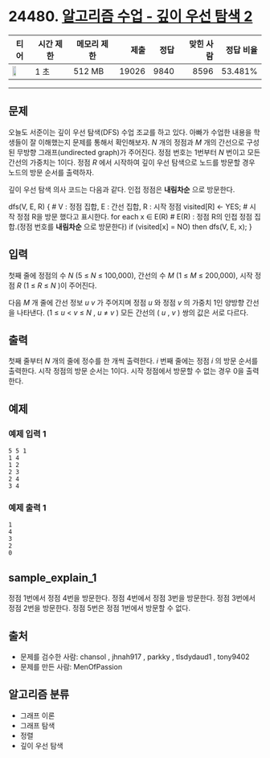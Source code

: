# 24480. [알고리즘 수업 - 깊이 우선 탐색 2](https://www.acmicpc.net/problem/24480)

| 티어 | 시간 제한 | 메모리 제한 | 제출 | 정답 | 맞힌 사람 | 정답 비율 |
|---|---|---|---:|---:|---:|---:|
| <img src="https://static.solved.ac/tier_small/9.svg" width="50%" /> | 1 초 | 512 MB | 19026 | 9840 | 8596 | 53.481% |

---

## 문제

오늘도 서준이는 깊이 우선 탐색(DFS) 수업 조교를 하고 있다. 아빠가 수업한 내용을 학생들이 잘 이해했는지 문제를 통해서 확인해보자. *N* 개의 정점과  *M* 개의 간선으로 구성된 무방향 그래프(undirected graph)가 주어진다. 정점 번호는 1번부터  *N* 번이고 모든 간선의 가중치는 1이다. 정점  *R* 에서 시작하여 깊이 우선 탐색으로 노드를 방문할 경우 노드의 방문 순서를 출력하자.

깊이 우선 탐색 의사 코드는 다음과 같다. 인접 정점은  **내림차순** 으로 방문한다.

dfs(V, E, R) {  # V : 정점 집합, E : 간선 집합, R : 시작 정점
visited[R] <- YES;  # 시작 정점 R을 방문 했다고 표시한다.
for each x ∈ E(R)  # E(R) : 정점 R의 인접 정점 집합.(정점 번호를  **내림차순** 으로 방문한다)
if (visited[x] = NO) then dfs(V, E, x);
}

## 입력

첫째 줄에 정점의 수  *N*  (5 ≤  *N*  ≤ 100,000), 간선의 수  *M*  (1 ≤  *M*  ≤ 200,000), 시작 정점  *R*  (1 ≤  *R*  ≤  *N* )이 주어진다.

다음  *M* 개 줄에 간선 정보  *u* *v* 가 주어지며 정점  *u* 와 정점  *v* 의 가중치 1인 양방향 간선을 나타낸다. (1 ≤  *u*  <  *v*  ≤  *N* ,  *u*  ≠  *v* ) 모든 간선의 ( *u* ,  *v* ) 쌍의 값은 서로 다르다.

## 출력

첫째 줄부터  *N* 개의 줄에 정수를 한 개씩 출력한다.  *i* 번째 줄에는 정점  *i* 의 방문 순서를 출력한다. 시작 정점의 방문 순서는 1이다. 시작 정점에서 방문할 수 없는 경우 0을 출력한다.

## 예제

### 예제 입력 1

```
5 5 1
1 4
1 2
2 3
2 4
3 4
```

### 예제 출력 1

```
1
4
3
2
0
```

## sample_explain_1

정점 1번에서 정점 4번을 방문한다. 정점 4번에서 정점 3번을 방문한다. 정점 3번에서 정점 2번을 방문한다. 정점 5번은 정점 1번에서 방문할 수 없다.

## 출처

- 문제를 검수한 사람: chansol , jhnah917 , parkky , tlsdydaud1 , tony9402
- 문제를 만든 사람: MenOfPassion

## 알고리즘 분류

- 그래프 이론
- 그래프 탐색
- 정렬
- 깊이 우선 탐색


